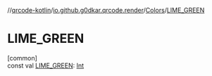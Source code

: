 //[qrcode-kotlin](../../../index.md)/[io.github.g0dkar.qrcode.render](../index.md)/[Colors](index.md)/[LIME_GREEN](-l-i-m-e_-g-r-e-e-n.md)

# LIME_GREEN

[common]\
const val [LIME_GREEN](-l-i-m-e_-g-r-e-e-n.md): [Int](https://kotlinlang.org/api/latest/jvm/stdlib/kotlin/-int/index.html)
